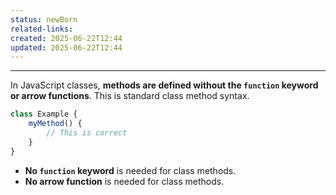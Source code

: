```yaml
---
status: newBorn
related-links: 
created: 2025-06-22T12:44
updated: 2025-06-22T12:44
---
```

---

In JavaScript classes, **methods are defined without the `function` keyword or arrow functions**. This is standard class method syntax.

```js
class Example {
    myMethod() {
        // This is correct
    }
}
```

- **No `function` keyword** is needed for class methods.
- **No arrow function** is needed for class methods.
